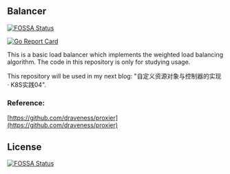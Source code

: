 ## Balancer
[![FOSSA Status](https://app.fossa.com/api/projects/git%2Bgithub.com%2Fhliangzhao%2Fbalancer.svg?type=shield)](https://app.fossa.com/projects/git%2Bgithub.com%2Fhliangzhao%2Fbalancer?ref=badge_shield)


[![Go Report Card](https://goreportcard.com/badge/github.com/hliangzhao/balancer)](https://goreportcard.com/report/github.com/hliangzhao/balancer)

This is a basic load balancer which implements the weighted load balancing algorithm.
The code in this repository is only for studying usage.

This repository will be used in my next blog: "自定义资源对象与控制器的实现 · K8S实践04".

### Reference:
[https://github.com/draveness/proxier](https://github.com/draveness/proxier)


## License
[![FOSSA Status](https://app.fossa.com/api/projects/git%2Bgithub.com%2Fhliangzhao%2Fbalancer.svg?type=large)](https://app.fossa.com/projects/git%2Bgithub.com%2Fhliangzhao%2Fbalancer?ref=badge_large)